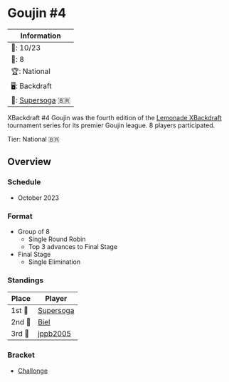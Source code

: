 # Goujin #4

|Information|
|-|
|:calendar:: 10/23|
|:busts_in_silhouette:: 8|
|:trophy:: National|
|:desktop_computer:: Backdraft|
|:1st_place_medal:: [Supersoga](../../players/brazilian/supersoga.md) :brazil:|

XBackdraft #4 Goujin was the fourth edition of the [Lemonade XBackdraft](bdmain.md) tournament series for its premier Goujin league.
8 players participated.

Tier: National :brazil:

## Overview

### Schedule
- October 2023

### Format
- Group of 8
    - Single Round Robin 
    - Top 3 advances to Final Stage
- Final Stage
    - Single Elimination

### Standings

|Place|Player|
|-|-|
|1st :1st_place_medal:| [Supersoga](../../players/brazilian/supersoga.md) |
|2nd :2nd_place_medal:| [Biel](../../players/brazilian/biel.md) |
|3rd :3rd_place_medal:| [jppb2005](../../players/brazilian/jppb2005.md) |

### Bracket
- [Challonge](https://challonge.com/XBD4)
